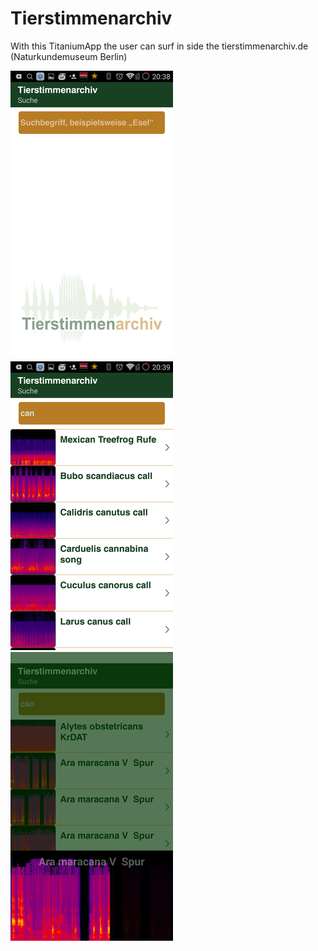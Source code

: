 Tierstimmenarchiv
=================

With this  TitaniumApp the user can surf in side the tierstimmenarchiv.de (Naturkundemuseum Berlin)

![](https://raw.githubusercontent.com/AppWerft/Tierstimmenarchiv/master/screens/Screenshot_2016-01-05-20-38-59.png)
![](https://raw.githubusercontent.com/AppWerft/Tierstimmenarchiv/master/screens/Screenshot_2016-01-05-20-39-25.png)
![](https://raw.githubusercontent.com/AppWerft/Tierstimmenarchiv/master/screens/Screenshot_2016-01-05-20-39-49.png)
